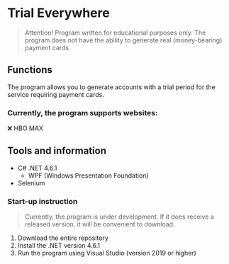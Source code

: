 # Trial Everywhere
> Attention! Program written for educational purposes only. The program does not have the ability to generate real (money-bearing) payment cards.

## Functions
The program allows you to generate accounts with a trial period for the service requiring payment cards.

### Currently, the program supports websites:
❌ HBO MAX

## Tools and information
- C# .NET 4.6.1
  - WPF (Windows Presentation Foundation)  
- Selenium

### Start-up instruction
> Currently, the program is under development. If it does receive a released version, it will be convenient to download.

1. Download the entire repository
2. Install the .NET version 4.6.1
3. Run the program using Visual Studio (version 2019 or higher)

